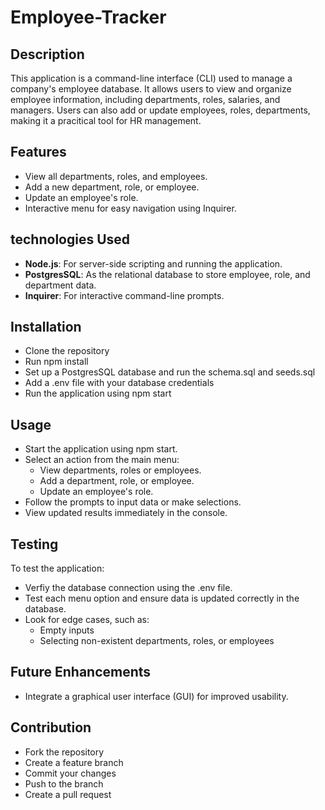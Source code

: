 # Employee-Tracker

## Description
This application is a command-line interface (CLI) used to manage a company's employee database. It allows users to view and organize employee information, including departments, roles, salaries, and managers. Users can also add or update employees, roles, departments, making it a pracitical tool for HR management.

## Features
- View all departments, roles, and employees.
- Add a new department, role, or employee.
- Update an employee's role.
- Interactive menu for easy navigation using Inquirer.

## technologies Used
- **Node.js**: For server-side scripting and running the application.
- **PostgresSQL**: As the relational database to store employee, role, and department data.
- **Inquirer**: For interactive command-line prompts.

## Installation
- Clone the repository
- Run npm install
- Set up a PostgresSQL database and run the schema.sql and seeds.sql
- Add a .env file with your database credentials
- Run the application using npm start

## Usage
- Start the application using npm start.
- Select an action from the main menu:
    - View departments, roles or employees.
    - Add a department, role, or employee.
    - Update an employee's role.
- Follow the prompts to input data or make selections.
- View updated results immediately in the console.

## Testing
To test the application:
- Verfiy the database connection using the .env file.
- Test each menu option and ensure data is updated correctly in the database.
- Look for edge cases, such as:
    - Empty inputs
    - Selecting non-existent departments, roles, or employees

## Future Enhancements
- Integrate a graphical user interface (GUI) for improved usability.

## Contribution
- Fork the repository
- Create a feature branch
- Commit your changes
- Push to the branch
- Create a pull request